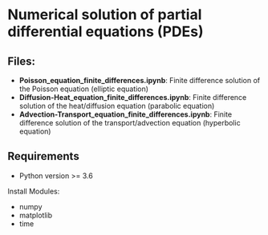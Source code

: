 # Numerical solution of partial differential equations (PDEs)

## Files:

- **Poisson_equation_finite_differences.ipynb**: Finite difference solution of the Poisson equation (elliptic equation)
- **Diffusion-Heat_equation_finite_differences.ipynb**:  Finite difference solution of the heat/diffusion equation (parabolic equation)
- **Advection-Transport_equation_finite_differences.ipynb**: Finite difference solution of the transport/advection equation (hyperbolic equation)

## Requirements

- Python version >= 3.6

Install Modules:

- numpy
- matplotlib
- time



